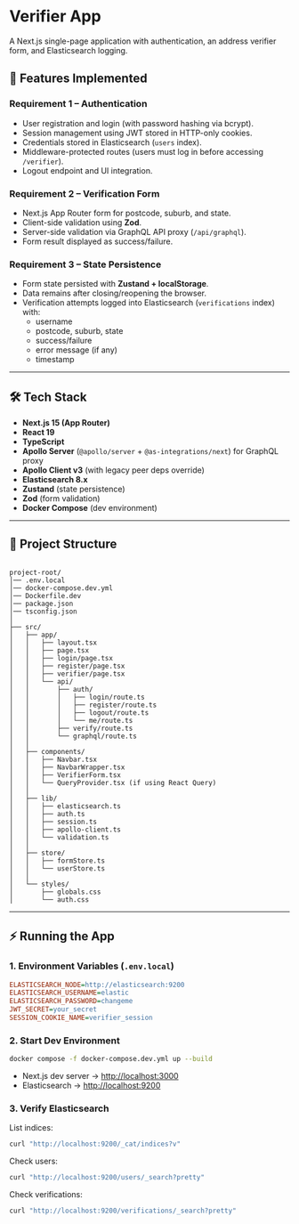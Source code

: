 # Verifier App

A Next.js single-page application with authentication, an address verifier form, and Elasticsearch logging.

## 🚀 Features Implemented

### Requirement 1 – Authentication
- User registration and login (with password hashing via bcrypt).
- Session management using JWT stored in HTTP-only cookies.
- Credentials stored in Elasticsearch (`users` index).
- Middleware-protected routes (users must log in before accessing `/verifier`).
- Logout endpoint and UI integration.

### Requirement 2 – Verification Form
- Next.js App Router form for postcode, suburb, and state.
- Client-side validation using **Zod**.
- Server-side validation via GraphQL API proxy (`/api/graphql`).
- Form result displayed as success/failure.

### Requirement 3 – State Persistence
- Form state persisted with **Zustand + localStorage**.
- Data remains after closing/reopening the browser.
- Verification attempts logged into Elasticsearch (`verifications` index) with:
  - username
  - postcode, suburb, state
  - success/failure
  - error message (if any)
  - timestamp
---

## 🛠 Tech Stack

- **Next.js 15 (App Router)**
- **React 19**
- **TypeScript**
- **Apollo Server** (`@apollo/server` + `@as-integrations/next`) for GraphQL proxy
- **Apollo Client v3** (with legacy peer deps override)
- **Elasticsearch 8.x**
- **Zustand** (state persistence)
- **Zod** (form validation)
- **Docker Compose** (dev environment)

---

## 📂 Project Structure

```

project-root/
│── .env.local
│── docker-compose.dev.yml
│── Dockerfile.dev
│── package.json
│── tsconfig.json
│
├── src/
│   ├── app/
│   │   ├── layout.tsx
│   │   ├── page.tsx
│   │   ├── login/page.tsx
│   │   ├── register/page.tsx
│   │   ├── verifier/page.tsx
│   │   └── api/
│   │       ├── auth/
│   │       │   ├── login/route.ts
│   │       │   ├── register/route.ts
│   │       │   ├── logout/route.ts
│   │       │   └── me/route.ts
│   │       ├── verify/route.ts
│   │       └── graphql/route.ts
│   │
│   ├── components/
│   │   ├── Navbar.tsx
│   │   ├── NavbarWrapper.tsx
│   │   ├── VerifierForm.tsx
│   │   └── QueryProvider.tsx (if using React Query)
│   │
│   ├── lib/
│   │   ├── elasticsearch.ts
│   │   ├── auth.ts
│   │   ├── session.ts
│   │   ├── apollo-client.ts
│   │   └── validation.ts
│   │
│   ├── store/
│   │   ├── formStore.ts
│   │   └── userStore.ts
│   │
│   └── styles/
│       ├── globals.css
│       └── auth.css

````

---

## ⚡ Running the App

### 1. Environment Variables (`.env.local`)
```ini
ELASTICSEARCH_NODE=http://elasticsearch:9200
ELASTICSEARCH_USERNAME=elastic
ELASTICSEARCH_PASSWORD=changeme
JWT_SECRET=your_secret
SESSION_COOKIE_NAME=verifier_session
````

### 2. Start Dev Environment

```bash
docker compose -f docker-compose.dev.yml up --build
```

* Next.js dev server → [http://localhost:3000](http://localhost:3000)
* Elasticsearch → [http://localhost:9200](http://localhost:9200)

### 3. Verify Elasticsearch

List indices:

```bash
curl "http://localhost:9200/_cat/indices?v"
```

Check users:

```bash
curl "http://localhost:9200/users/_search?pretty"
```

Check verifications:

```bash
curl "http://localhost:9200/verifications/_search?pretty"
```
